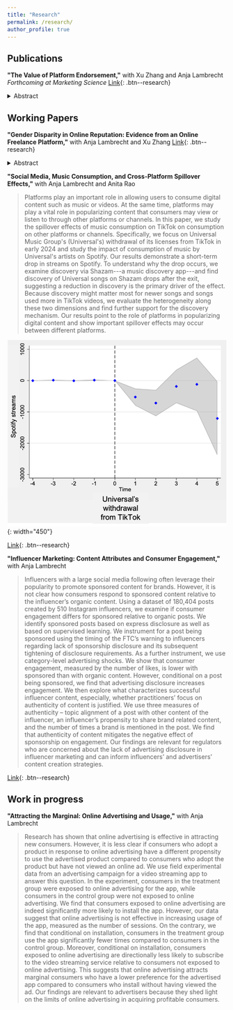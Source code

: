 ```yaml
---
title: "Research"
permalink: /research/
author_profile: true
---
```


<style type="text/css">
  details > p {
  border-radius: 0 0 10px 10px;
  background-color: white;
  padding: 2px 6px;
  margin: 0;
  box-shadow: white;
}
</style>

## Publications

**"The Value of Platform Endorsement,"** with Xu Zhang and Anja Lambrecht  
*Forthcoming at Marketing Science* [Link](https://papers.ssrn.com/sol3/papers.cfm?abstract_id=4144605){: .btn--research}
<details>
	<summary>Abstract</summary>
	<p>
		
	Many digital platforms with large product assortments endorse a select group of items to facilitate
	user choice. However, while it seems intuitive that such endorsement may increase the sales of
	endorsed items, little is known about its effect on unendorsed items, and on the platform. Using data
	from a field experiment conducted by an online freelance platform, we examine the effect of exposure
	to platform endorsement on user search and purchase behavior. We find that exposure to platform
	endorsement increases user search and purchases not only for endorsed services, but also for
	unendorsed services. We link the increase in search and purchases to an increase in the perception of
	the quality of services offered on the platform. We further explore heterogeneity in the effect of
	platform endorsement and find that the effect of exposure to platform endorsement on purchase is more
	pronounced for users with a higher propensity to purchase. We discuss implications for platforms,
	merchants, and regulators.
	</p>

</details>

<style type="text/css">
  details > p {
  border-radius: 0 0 10px 10px;
  background-color: white;
  padding: 2px 6px;
  margin: 0;
  box-shadow: white;
}
</style>

## Working Papers

**"Gender Disparity in Online Reputation: Evidence from an Online Freelance Platform,"** with Anja Lambrecht and Xu Zhang [Link](https://papers.ssrn.com/sol3/papers.cfm?abstract_id=4635329){: .btn--research}
<details>
	<summary>Abstract</summary>
	<pre>
		
	Online ratings aim to reduce information asymmetry between buyers and sellers, assisting buyers in
	making more informed purchase decisions. However, a problem arises if ratings are biased and do not
	reflect true buyer satisfaction. We analyze online ratings for services by male and female freelancers
	using data from an online freelance platform that elicits both public and private ratings from buyers
	post job completion. Public ratings are displayed on the website, while private ratings remain
	undisclosed. Using private ratings as a proxy for buyer satisfaction, we find that, conditional on the
	same private rating, public ratings are higher for male freelancers. We propose this is a result of
	buyers' gender stereotypes about confrontational behavior of freelancers following a critical review.
	Buyers are more concerned about a threat of confrontation with male than female freelancers and, thus,
	give male freelancers a higher public rating. We present two supporting pieces of evidence. This
	gender disparity in public ratings is most pronounced for buyers from countries with greater gender
	inequality and for buyers from US states with a lower percentage of women in the labor force. These
	results matter for freelancers and platforms because systematic differences in evaluation by gender
	can lead to unfair outcomes for platform participants.
	</pre>

</details>


**"Social Media, Music Consumption, and Cross-Platform Spillover Effects,"** with Anja Lambrecht and Anita Rao 

> Platforms play an important role in allowing users to consume digital content such as music or videos. At the same time, platforms may play a vital role in popularizing content that consumers may view or listen to through other platforms or channels. In this paper, we study the spillover effects of music consumption on TikTok on consumption on other platforms or channels. Specifically, we focus on Universal Music Group's (Universal's) withdrawal of its licenses from TikTok in early 2024 and study the impact of consumption of music by Universal's artists on Spotify. Our results demonstrate a short-term drop in streams on Spotify. To understand why the drop occurs, we examine discovery via Shazam---a music discovery app---and find discovery of Universal songs on Shazam drops after the exit, suggesting a reduction in discovery is the primary driver of the effect. Because discovery might matter most for newer songs and songs used more in TikTok videos, we evaluate the heterogeneity along these two dimensions and find further support for the discovery mechanism. Our results point to the role of platforms in popularizing digital content and show important spillover effects may occur between different platforms.

![](/images/sdid_spotify.png){: width="450"}

[Link](https://papers.ssrn.com/sol3/papers.cfm?abstract_id=4959753){: .btn--research}

**"Influencer Marketing: Content Attributes and Consumer Engagement,"** with Anja Lambrecht  

> Influencers with a large social media following often leverage their popularity to promote sponsored content for brands. However, it is not clear how consumers respond to sponsored content relative to the influencer’s organic content. Using a dataset of 180,404 posts created by 510 Instagram influencers, we examine if consumer engagement differs for sponsored relative to organic posts. We identify sponsored posts based on express disclosure as well as based on supervised learning. We instrument for a post being sponsored using the timing of the FTC’s warning to influencers regarding lack of sponsorship disclosure and its subsequent tightening of disclosure requirements. As a further instrument, we use category-level advertising shocks. We show that consumer engagement, measured by the number of likes, is lower with sponsored than with organic content. However, conditional on a post being sponsored, we find that advertising disclosure increases engagement. We then explore what characterizes successful influencer content, especially, whether practitioners’ focus on authenticity of content is justified. We use three measures of authenticity – topic alignment of a post with other content of the influencer, an influencer’s propensity to share brand related content, and the number of times a brand is mentioned in the post. We find that authenticity of content mitigates the negative effect of sponsorship on engagement. Our findings are relevant for regulators who are concerned about the lack of advertising disclosure in influencer marketing and can inform influencers’ and advertisers’ content creation strategies.

[Link](https://papers.ssrn.com/sol3/papers.cfm?abstract_id=4679776){: .btn--research}

## Work in progress

**"Attracting the Marginal: Online Advertising and Usage,"** with Anja Lambrecht

> Research has shown that online advertising is effective in attracting new consumers. However, it is less clear if consumers who adopt a product in response to online advertising have a different propensity to use the advertised product compared to consumers who adopt the product but have not viewed an online ad. We use field experimental data from an advertising campaign for a video streaming app to answer this question. In the experiment, consumers in the treatment group were exposed to online advertising for the app, while consumers in the control group were not exposed to online advertising. We find that consumers exposed to online advertising are indeed significantly more likely to install the app. However, our data suggest that online advertising is not effective in increasing usage of the app, measured as the number of sessions. On the contrary, we find that conditional on installation, consumers in the treatment group use the app significantly fewer times compared to consumers in the control group. Moreover, conditional on installation, consumers exposed to online advertising are directionally less likely to subscribe to the video streaming service relative to consumers not exposed to online advertising. This suggests that online advertising attracts marginal consumers who have a lower preference for the advertised app compared to consumers who install without having viewed the ad. Our findings are relevant to advertisers because they shed light on the limits of online advertising in acquiring profitable consumers.

